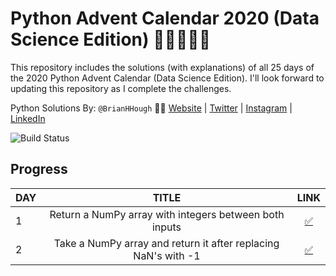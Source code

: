 # Python Advent Calendar 2020 (Data Science Edition) 🐍🎄🎁🎅🎉 
This repository includes the solutions (with explanations) of all 25 days of the 2020 Python Advent Calendar (Data Science Edition). I'll look forward to updating this repository as I complete the challenges.

Python Solutions By: `@BrianHHough` 👨‍💻 [Website](https://BrianHHough.com) 
| 
[Twitter](https://twitter.com/BrianHHough)
|
[Instagram](https://instagram.com/BrianHHough)
|
[LinkedIn](https://linkedin.com/in/BrianHHough)

![Build Status](https://github.com/BrianHHough/Python-Advent-Calendar-2020-Data-Science-Edition/workflows/Build%20Status/badge.svg)

## Progress
| DAY | TITLE | LINK |
|:---|:---:|:---:|
| 1 | Return a NumPy array with integers between both inputs | [✅](https://github.com/BrianHHough/Python-Advent-Calendar-2020-Data-Science-Edition/tree/main/Day-1) |
| 2 | Take a NumPy array and return it after replacing NaN's with -1  | [✅](https://github.com/BrianHHough/Python-Advent-Calendar-2020-Data-Science-Edition/tree/main/Day-2) |
